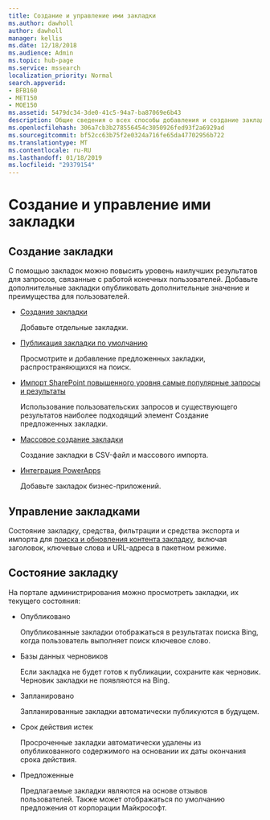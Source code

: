 ```yaml
---
title: Создание и управление ими закладки
ms.author: dawholl
author: dawholl
manager: kellis
ms.date: 12/18/2018
ms.audience: Admin
ms.topic: hub-page
ms.service: mssearch
localization_priority: Normal
search.appverid:
- BFB160
- MET150
- MOE150
ms.assetid: 5479dc34-3de0-41c5-94a7-ba87069e6b43
description: Общие сведения о всех способы добавления и создание закладки для результатов поиска Microsoft рабочих
ms.openlocfilehash: 306a7cb3b278556454c3050926fed93f2a6929ad
ms.sourcegitcommit: bf52cc63b75f2e0324a716fe65da47702956b722
ms.translationtype: MT
ms.contentlocale: ru-RU
ms.lasthandoff: 01/18/2019
ms.locfileid: "29379154"
---
```

# <a name="create-and-manage-bookmarks"></a>Создание и управление ими закладки

## <a name="create-bookmarks"></a>Создание закладки

С помощью закладок можно повысить уровень наилучших результатов для запросов, связанные с работой конечных пользователей. Добавьте дополнительные закладки опубликовать дополнительные значение и преимущества для пользователей.
  
- [Создание закладки](create-bookmarks.md)
    
    Добавьте отдельные закладки.
    
- [Публикация закладки по умолчанию](publish-default-bookmarks.md)
    
    Просмотрите и добавление предложенных закладки, распространяющихся на поиск.
    
- [Импорт SharePoint повышенного уровня самые популярные запросы и результаты](import-sharepoint-promoted-results-and-top-queries.md)
    
    Использование пользовательских запросов и существующего результатов наиболее подходящий элемент Создание предложенных закладки.
    
- [Массовое создание закладки](bulk-create-bookmarks.md)
    
    Создание закладки в CSV-файл и массового импорта.
    
- [Интеграция PowerApps](integrate-powerapps.md)
    
    Добавьте закладок бизнес-приложений.
    
## <a name="manage-bookmarks"></a>Управление закладками

Состояние закладку, средства, фильтрации и средства экспорта и импорта для [поиска и обновления контента закладку](manage-bookmarks.md), включая заголовок, ключевые слова и URL-адреса в пакетном режиме.
  
## <a name="bookmark-status"></a>Состояние закладку

На портале администрирования можно просмотреть закладки, их текущего состояния:
  
- Опубликовано
    
    Опубликованные закладки отображаться в результатах поиска Bing, когда пользователь выполняет поиск ключевое слово.
    
- Базы данных черновиков 
    
    Если закладка не будет готов к публикации, сохраните как черновик. Черновик закладки не появляются на Bing.
    
- Запланировано
    
    Запланированные закладки автоматически публикуются в будущем.
    
- Срок действия истек
    
    Просроченные закладки автоматически удалены из опубликованного содержимого на основании их даты окончания срока действия.
    
- Предложенные
    
    Предлагаемые закладки являются на основе отзывов пользователей. Также может отображаться по умолчанию предложения от корпорации Майкрософт.

  

